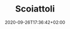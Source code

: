 ---
title: "Scoiattoli"
date: 2020-09-26T17:36:42+02:00
foto: ""
giocatori: []
allenatori: []
categorie: scoiattoli
stagioni: 2019-2020
---